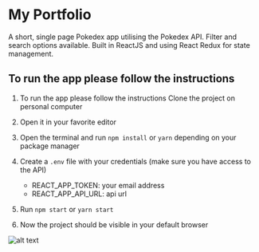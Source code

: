 # My Portfolio

A short, single page Pokedex app utilising the Pokedex API. Filter and search options available. Built in ReactJS and using React Redux for state management.

## To run the app please follow the instructions


1. To run the app please follow the instructions
   Clone the project on personal computer

2. Open it in your favorite editor

3. Open the terminal and run `npm install` or `yarn` depending on your package manager

4. Create a `.env` file with your credentials (make sure you have access to the API)

   * REACT_APP_TOKEN: your email address
   * REACT_APP_API_URL: api url

5. Run `npm start` or `yarn start`

6. Now the project should be visible in your default browser

![alt text](https://res.cloudinary.com/dbq4xtolf/image/upload/w_0.3,h_0.3,c_scale/portfolio/Pokedex.webp "First screenshot")
